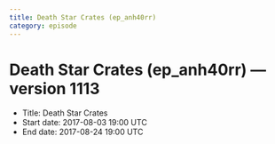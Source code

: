 ```yaml
---
title: Death Star Crates (ep_anh40rr)
category: episode
---
```


# Death Star Crates (ep_anh40rr) — version 1113



  * Title: Death Star Crates
  * Start date: 2017-08-03 19:00 UTC
  * End date: 2017-08-24 19:00 UTC

